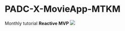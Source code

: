 # PADC-X-MovieApp-MTKM
Monthly tutorial
**Reactive MVP**
![](https://padc.com.mm/userfiles/files/IMG_1131.PNG)
